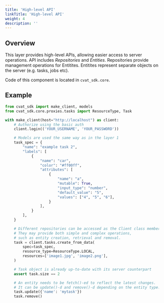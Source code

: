```yaml
---
title: 'High-level API'
linkTitle: 'High-level API'
weight: 4
description: ''
---
```


## Overview

This layer provides high-level APIs, allowing easier access to server operations.
API includes _Repositories_ and _Entities_. Repositories provide management
operations for Entitites. Entitites represent separate objects on the server
(e.g. tasks, jobs etc).

Code of this component is located in `cvat_sdk.core`.

## Example

```python
from cvat_sdk import make_client, models
from cvat_sdk.core.proxies.tasks import ResourceType, Task

with make_client(host="http://localhost") as client:
    # Authorize using the basic auth
    client.login(('YOUR_USERNAME', 'YOUR_PASSWORD'))

    # Models are used the same way as in the layer 1
    task_spec = {
        "name": "example task 2",
        "labels": [
            {
                "name": "car",
                "color": "#ff00ff",
                "attributes": [
                    {
                        "name": "a",
                        "mutable": True,
                        "input_type": "number",
                        "default_value": "5",
                        "values": ["4", "5", "6"],
                    }
                ],
            }
        ],
    }

    # Different repositories can be accessed as the Client class members.
    # They may provide both simple and complex operations,
    # such as entity creation, retrieval and removal.
    task = client.tasks.create_from_data(
        spec=task_spec,
        resource_type=ResourceType.LOCAL,
        resources=['image1.jpg', 'image2.png'],
    )

    # Task object is already up-to-date with its server counterpart
    assert task.size == 2

    # An entity needs to be fetch()-ed to reflect the latest changes.
    # It can be update()-d and remove()-d depending on the entity type.
    task.update({'name': 'mytask'})
    task.remove()
```
